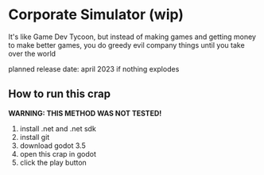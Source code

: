 # Corporate Simulator (wip)

It's like Game Dev Tycoon, but instead of making games and getting money to make better games, you do greedy evil company things until you take over the world

planned release date: april 2023 if nothing explodes

## How to run this crap

**WARNING: THIS METHOD WAS NOT TESTED!**

1. install .net and .net sdk
2. install git
2. download godot 3.5
3. open this crap in godot
4. click the play button